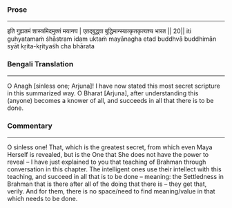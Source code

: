 ### Prose 
 --- 
इति गुह्यतमं शास्त्रमिदमुक्तं मयानघ |
एतद्बुद्ध्वा बुद्धिमान्स्यात्कृतकृत्यश्च भारत || 20||
iti guhyatamaṁ śhāstram idam uktaṁ mayānagha
etad buddhvā buddhimān syāt kṛita-kṛityaśh cha bhārata

### Bengali Translation 
 --- 
O Anagh [sinless one; Arjuna]! I have now stated this most secret scripture in this summarized way. O Bharat [Arjuna], after understanding this (anyone) becomes a knower of all, and succeeds in all that there is to be done.

### Commentary 
 --- 
O sinless one! That, which is the greatest secret, from which even Maya Herself is revealed, but is the One that She does not have the power to reveal – I have just explained to you that teaching of Brahman through conversation in this chapter. The intelligent ones use their intellect with this teaching, and succeed in all that is to be done – meaning: the Settledness in Brahman that is there after all of the doing that there is – they get that, verily. And for them, there is no space/need to find meaning/value in that which needs to be done.